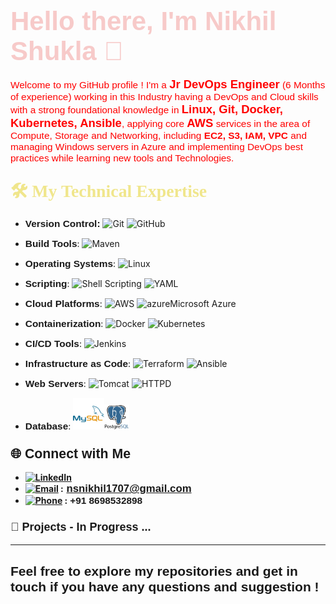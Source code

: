 ## **<span style="font-size: 2em;font-family:Arial;color:#F7CAC9;"> Hello there, I'm Nikhil Shukla 👋**

<span style="font-size: 1.1em;font-family:Arial;color:red">Welcome to my GitHub profile ! I'm a **<span style="font-size: 1.2em;font-family:Arial">Jr DevOps Engineer** (6 Months of experience) working in this Industry having a DevOps and Cloud skills with a strong foundational knowledge in **<span style="font-size: 1.2em;font-family:Arial">Linux, Git, Docker, Kubernetes, Ansible**, applying core **<span style="font-size: 1.2em;font-family:Arial">AWS** services in the area of Compute, Storage and Networking, including **EC2, S3, IAM, VPC** and managing Windows servers in Azure and implementing DevOps best practices while learning new tools and Technologies.

### <span style="font-size: 1.7em;font-family:'Cambria';color:khaki">🛠️ My Technical Expertise</span>

- **<span style="font-size: 1.1em;font-family:Arial">Version Control:** 
  ![Git](https://img.shields.io/badge/-Git-F05032?style=flat&logo=git&logoColor=white) ![GitHub](https://img.shields.io/badge/-GitHub-181717?style=flat&logo=github&logoColor=white)
- **<span style="font-size: 1.1em;font-family:Arial">Build Tools**: 
  ![Maven](https://img.shields.io/badge/-Maven-C71A36?style=flat&logo=apache-maven&logoColor=white)
- **<span style="font-size: 1.1em;font-family:Arial">Operating Systems**: 
  ![Linux](https://img.shields.io/badge/-Linux-FCC624?style=flat&logo=linux&logoColor=white)
- **<span style="font-size: 1.1em;font-family:Arial">Scripting**: 
  ![Shell Scripting](https://img.shields.io/badge/-Shell_Scripting-4EAA25?style=flat&logo=gnu-bash&logoColor=white)
  ![YAML](https://img.shields.io/badge/-YAML-000000?style=flat&logo=yaml&logoColor=white)

- **<span style="font-size: 1.1em;font-family:Arial">Cloud Platforms**: 
  ![AWS](https://img.shields.io/badge/-AWS-232F3E?style=flat&logo=amazon-aws&logoColor=white) <img src="https://www.vectorlogo.zone/logos/microsoft_azure/microsoft_azure-icon.svg" alt="azure" width="45" height="28"/>Microsoft Azure</a>
- **<span style="font-size: 1.1em;font-family:Arial">Containerization**: 
  ![Docker](https://img.shields.io/badge/-Docker-2496ED?style=flat&logo=docker&logoColor=white) ![Kubernetes](https://img.shields.io/badge/-Kubernetes-326CE5?style=flat&logo=kubernetes&logoColor=white)
- **<span style="font-size: 1.1em;font-family:Arial">CI/CD Tools**: 
  ![Jenkins](https://img.shields.io/badge/-Jenkins-D24939?style=flat&logo=jenkins&logoColor=white)
- **<span style="font-size: 1.1em;font-family:Arial">Infrastructure as Code**: 
  ![Terraform](https://img.shields.io/badge/-Terraform-623CE4?style=flat&logo=terraform&logoColor=white) ![Ansible](https://img.shields.io/badge/-Ansible-EE0000?style=flat&logo=ansible&logoColor=white)
- **<span style="font-size: 1.1em;font-family:Arial">Web Servers**: 
  ![Tomcat](https://img.shields.io/badge/-Tomcat-F8DC75?style=flat&logo=apache-tomcat&logoColor=white) ![HTTPD](https://img.shields.io/badge/-HTTPD-D22128?style=flat&logo=apache&logoColor=white)
   
-  **<span style="font-size: 1.1em;font-family:Arial">Database**: <img src="https://raw.githubusercontent.com/devicons/devicon/master/icons/mysql/mysql-original-wordmark.svg" alt="mysql" width="50" height="50"/><img src="https://raw.githubusercontent.com/devicons/devicon/master/icons/postgresql/postgresql-original-wordmark.svg" alt="Postgresql" width="40" height="40"/>
  
<!--- **Service Management Platform**: 
  ![ServiceNow](https://img.shields.io/badge/-ServiceNow-000000?style=flat&logo=servicenow&logoColor=white)-->

<!--- 🌱 I’m currently learning ...-->

<!--
### 📈 GitHub Stats

![Your GitHub stats](https://github-readme-stats.vercel.app/api?username=yourusername&show_icons=true&theme=radical)
![Top Langs](https://github-readme-stats.vercel.app/api/top-langs/?username=yourusername&layout=compact&theme=radical)
-->
### **<span style="font-size: 1.3em;font-family:Arial"> 🌐 Connect with Me**
- **[![LinkedIn](https://img.shields.io/badge/-LinkedIn-0077B5?logo=linkedin&logoColor=white)](https://www.linkedin.com/in/nikhil-shukla-0b6743209/)**
- **[![Email](https://img.shields.io/badge/-Email-D14836?logo=gmail&logoColor=white)](mailto:nsnikhil1707@gmail.com) :**<span style="font-size: 1.2em;font-family:Arial"> **nsnikhil1707@gmail.com**
- **[![Phone](https://img.shields.io/badge/-Phone-4CAF50?logo=phone&logoColor=white)](tel:+1234567890) :** **<span style="font-size: 1.1em;font-family:Arial">+91 8698532898**
<!--- [LinkedIn](https://www.linkedin.com/in/nikhil-shukla-0b6743209)-->
<!--- [Twitter](https://twitter.com/yourprofile)-->


<!--
### 📄 Blog Posts
- [How to Set Up a CI/CD Pipeline with Jenkins and Docker](https://yourblog.com/jenkins-docker-cicd)
- [AWS Best Practices for DevOps Engineers](https://yourblog.com/aws-devops)
- [Automating Infrastructure with Terraform and Ansible](https://yourblog.com/terraform-ansible)
-->
 ### <span style="font-size: 1.1em;font-family:Arial">📂 Projects - In Progress ...
<!--- **Project 1**: [Shell Scripting](https://github.com/)
  - Description: Shell Scripting for Automation
- **Project 2**: [AWS Infra with Terraform](https://github.com/)
  - Description: Building the Infrastructure on AWS and deploying Application on Instance with terraform.
- **Project 4**: [Three Tier deployment On Docker](https://github.com/)
  - Description: Deploying the three tier application on Docker container with Jenkins Pipeline.
- **Project 4**: [Three Tier deployment On Kubernetes](https://github.com/)
  - Description: Three-Tier Web Application using ReactJS, NodeJS, and MongoDB, with Deployment on AWS EKS. 
<!--- **Project 3**: [Two Tier App deployment on Docker](https://github.com/)
  - Description: Deploying the application on Docker container with Jenkins Pipeline-->
-----

## <span style="font-size: 1em;font-family:Arial"> Feel free to explore my repositories and get in touch if you have any questions and suggestion !
